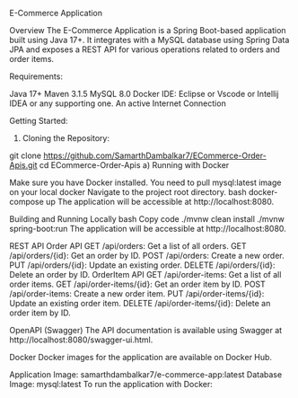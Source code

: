 E-Commerce Application

Overview
The E-Commerce Application is a Spring Boot-based application built using Java 17+. It integrates with a MySQL database
using Spring Data JPA and exposes a REST API for various operations related to orders and order items.

Requirements:

Java 17+
Maven 3.1.5
MySQL 8.0
Docker
IDE: Eclipse or Vscode or Intellij IDEA or any supporting one.
An active Internet Connection

Getting Started:

1) Cloning the Repository:

git clone https://github.com/SamarthDambalkar7/ECommerce-Order-Apis.git
cd ECommerce-Order-Apis
a) Running with Docker

Make sure you have Docker installed.
You need to pull mysql:latest image on your local docker
Navigate to the project root directory.
bash
docker-compose up
The application will be accessible at http://localhost:8080.

Building and Running Locally
bash
Copy code
./mvnw clean install
./mvnw spring-boot:run
The application will be accessible at http://localhost:8080.

REST API
Order API
GET /api/orders: Get a list of all orders.
GET /api/orders/{id}: Get an order by ID.
POST /api/orders: Create a new order.
PUT /api/orders/{id}: Update an existing order.
DELETE /api/orders/{id}: Delete an order by ID.
OrderItem API
GET /api/order-items: Get a list of all order items.
GET /api/order-items/{id}: Get an order item by ID.
POST /api/order-items: Create a new order item.
PUT /api/order-items/{id}: Update an existing order item.
DELETE /api/order-items/{id}: Delete an order item by ID.

OpenAPI (Swagger)
The API documentation is available using Swagger at http://localhost:8080/swagger-ui.html.

Docker
Docker images for the application are available on Docker Hub.

Application Image: samarthdambalkar7/e-commerce-app:latest
Database Image: mysql:latest
To run the application with Docker:

